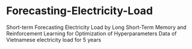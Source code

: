 # Forecasting-Electricity-Load
Short-term Forecasting Electricity Load by Long Short-Term Memory and Reinforcement Learning for Optimization of Hyperparameters
Data of Vietnamese electricity load for 5 years 
